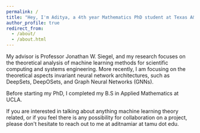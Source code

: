 ```yaml
---
permalink: /
title: "Hey, I'm Aditya, a 4th year Mathematics PhD student at Texas A&M"
author_profile: true
redirect_from: 
  - /about/
  - /about.html
---
```


My advisor is Professor Jonathan W. Siegel, and my research focuses on the theoretical analysis of machine learning methods for scientific computing and systems engineering. More recently, I am focusing on the theoretical aspects invariant neural network architectures, such as DeepSets, DeepOSets, and Graph Neural Networks (GNNs). 

Before starting my PhD, I completed my B.S in Applied Mathematics at UCLA.

If you are interested in talking about anything machine learning theory related, or if you feel there is any possibility for collaboration on a project, please don't hesitate to reach out to me at aditnamiar at tamu dot edu. 




